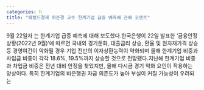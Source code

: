 ```yaml
---
categories: h
title: "헤럴드경제 하준경 교수 한계기업 급증 예측에 관해 코멘트"
---
```

9월 22일자 는 한계기업 급증 예측에 대해 보도했다.한국은행이 22일 발표한 ‘금융안정상황(2022년 9월)’에 따르면 국내외 경기둔화, 대출금리 상승, 환율 및 원자재가격 상승 등 경영여건이 악화될 경우 기업 전반의 이자상환능력이 약화되며 올해 한계기업 비중과 차입금 비중이 각각 18.6%, 19.5%까지 상승할 것으로 전망됐다.지난해 한계기업 비중과 차입금 비중은 전년 대비 안정을 찾았지만, 올해 다시금 경기 악화 요인이 작용하는 양상이다. 특히 한계기업의 비은행권 자금 의존도가 높아 부실이 커질 가능성이 우려되는